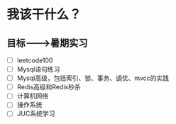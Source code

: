 # 我该干什么？

## 目标--->暑期实习

- [ ] leetcode100
- [ ] Mysql语句练习
- [ ] Mysql高级，包括索引、锁、事务、调优、mvcc的实践
- [ ] Redis高级和Redis秒杀
- [ ] 计算机网络
- [ ] 操作系统
- [ ] JUC系统学习
